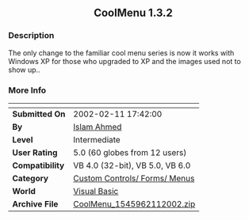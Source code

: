 ﻿<div align="center">

## CoolMenu 1\.3\.2


</div>

### Description

The only change to the familiar cool menu series is now it works with Windows XP for those who upgraded to XP and the images used not to show up..
 
### More Info
 


<span>             |<span>
---                |---
**Submitted On**   |2002-02-11 17:42:00
**By**             |[Islam Ahmed](https://github.com/Planet-Source-Code/PSCIndex/blob/master/ByAuthor/islam-ahmed.md)
**Level**          |Intermediate
**User Rating**    |5.0 (60 globes from 12 users)
**Compatibility**  |VB 4\.0 \(32\-bit\), VB 5\.0, VB 6\.0
**Category**       |[Custom Controls/ Forms/  Menus](https://github.com/Planet-Source-Code/PSCIndex/blob/master/ByCategory/custom-controls-forms-menus__1-4.md)
**World**          |[Visual Basic](https://github.com/Planet-Source-Code/PSCIndex/blob/master/ByWorld/visual-basic.md)
**Archive File**   |[CoolMenu\_1545962112002\.zip](https://github.com/Planet-Source-Code/islam-ahmed-coolmenu-1-3-2__1-31697/archive/master.zip)








